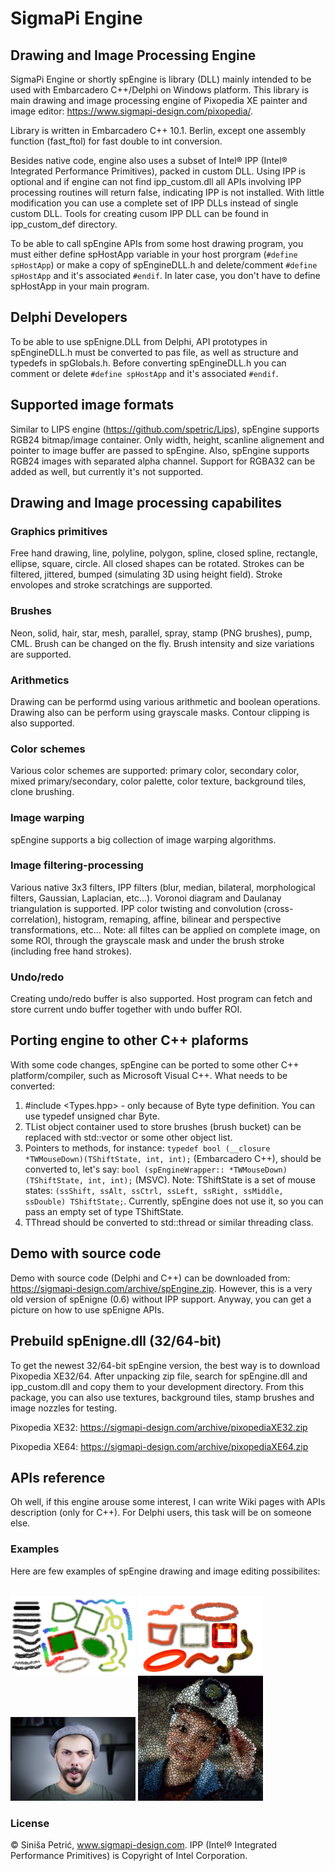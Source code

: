 # SigmaPi Engine
## Drawing and Image Processing Engine   
SigmaPi Engine or shortly spEngine is library (DLL) mainly intended to be used with Embarcadero C++/Delphi on Windows platform.
This library is main drawing and image processing engine of Pixopedia XE painter and image editor:
https://www.sigmapi-design.com/pixopedia/.

Library is written in Embarcadero C++ 10.1. Berlin, except one assembly function (fast_ftol) for fast double to int conversion.

Besides native code, engine also uses a subset of Intel® IPP (Intel® Integrated Performance Primitives), packed in custom DLL. Using IPP is optional and if engine can not find ipp_custom.dll all APIs involving IPP processing routines will return false, indicating IPP is not installed. With little modification you can use a complete set of IPP DLLs instead of single custom DLL. Tools for creating cusom IPP DLL can be found in ipp_custom_def directory. 

To be able to call spEngine APIs from some host drawing program, you must either define spHostApp variable in your host prorgram (`#define spHostApp`) or make a copy of spEngineDLL.h and delete/comment `#define spHostApp` and it's associated `#endif`. In later case, you don't have to define spHostApp in your main program.  

## Delphi Developers
To be able to use spEnigne.DLL from Delphi, API prototypes in spEngineDLL.h must be converted to pas file, as well as structure and typedefs in spGlobals.h. Before converting spEngineDLL.h you can comment or delete `#define spHostApp` and it's associated `#endif`.  

## Supported image formats
Similar to LIPS engine (https://github.com/spetric/Lips), spEngine supports RGB24 bitmap/image container. Only width, height, scanline alignement and pointer to image buffer are passed to spEngine. Also, spEngine supports RGB24 images with separated alpha channel. Support for RGBA32 can be added as well, but currently it's not supported.  

## Drawing and Image processing capabilites
### Graphics primitives
Free hand drawing, line, polyline, polygon, spline, closed spline, rectangle, ellipse, square, circle. All closed shapes can be rotated.
Strokes can be filtered, jittered, bumped (simulating 3D using height field). Stroke envolopes and stroke scratchings are supported.
### Brushes
Neon, solid, hair, star, mesh, parallel, spray, stamp (PNG brushes), pump, CML. Brush can be changed on the fly. Brush intensity and size variations are supported.
### Arithmetics
Drawing can be performd using various arithmetic and boolean operations. Drawing also can be perform using grayscale masks. Contour clipping is also supported.
### Color schemes
Various color schemes are supported: primary color, secondary color, mixed primary/secondary, color palette, color texture, background tiles, clone brushing.
### Image warping
spEngine supports a big collection of image warping algorithms.
### Image filtering-processing
Various native 3x3 filters, IPP filters (blur, median, bilateral, morphological filters, Gaussian, Laplacian, etc...). Voronoi diagram and Daulanay triangulation is supported. IPP color twisting and convolution (cross-correlation), histogram, remaping, affine, bilinear and perspective transformations, etc... Note: all filtes can be applied on complete image, on some ROI, through the grayscale mask and under the brush stroke (including free hand strokes).
### Undo/redo
Creating undo/redo buffer is also supported. Host program can fetch and store current undo buffer together with undo buffer ROI.

## Porting engine to other C++ plaforms
With some code changes, spEngine can be ported to some other C++ platform/compiler, such as Microsoft Visual C++. What needs to be converted:
1. #include <Types.hpp> - only because of Byte type definition. You can use typedef unsigned char Byte.
2. TList object container used to store brushes (brush bucket) can be replaced with std::vector or some other object list.
3. Pointers to methods, for instance: `typedef bool (__closure *TWMouseDown)(TShiftState, int, int);` (Embarcadero C++), should be converted to, let's say: `bool (spEngineWrapper:: *TWMouseDown)(TShiftState, int, int);` (MSVC). Note: TShiftState is a set of mouse states: `(ssShift, ssAlt, ssCtrl, ssLeft, ssRight, ssMiddle, ssDouble) TShiftState;`. Currently, spEngine does not use it, so you can pass an empty set of type TShiftState.    
4. TThread should be converted to std::thread or similar threading class.

## Demo with source code
Demo with source code (Delphi and C++) can be downloaded from: https://sigmapi-design.com/archive/spEngine.zip.
However, this is a very old version of spEnigne (0.6) without IPP support. Anyway, you can get a picture on how to use spEnigne APIs.

## Prebuild spEnigne.dll (32/64-bit)
To get the newest 32/64-bit spEngine version, the best way is to download Pixopedia XE32/64. After unpacking zip file, search for spEngine.dll and ipp_custom.dll and
copy them to your development directory. From this package, you can also use textures, background tiles, stamp brushes and image nozzles for testing. 

Pixopedia XE32: https://sigmapi-design.com/archive/pixopediaXE32.zip

Pixopedia XE64: https://sigmapi-design.com/archive/pixopediaXE64.zip

## APIs reference
Oh well, if this engine arouse some interest, I can write Wiki pages with APIs description (only for C++). For Delphi users, this task will be on someone else. 

### Examples
Here are few examples of spEngine drawing and image editing possibilites:
<p align='left'>
    </br>
    <img src='examples/primitives_brushes.png' width='200'>
    <img src='examples/stroke_bumping.png' width='200'>
    <img src='examples/facial_warping.png' width='200'>
    <img src='examples/iterative_voronoi.png' width='200'>
</p>


### License
 © Siniša Petrić, www.sigmapi-design.com.
 IPP (Intel® Integrated Performance Primitives) is Copyright of Intel Corporation.



